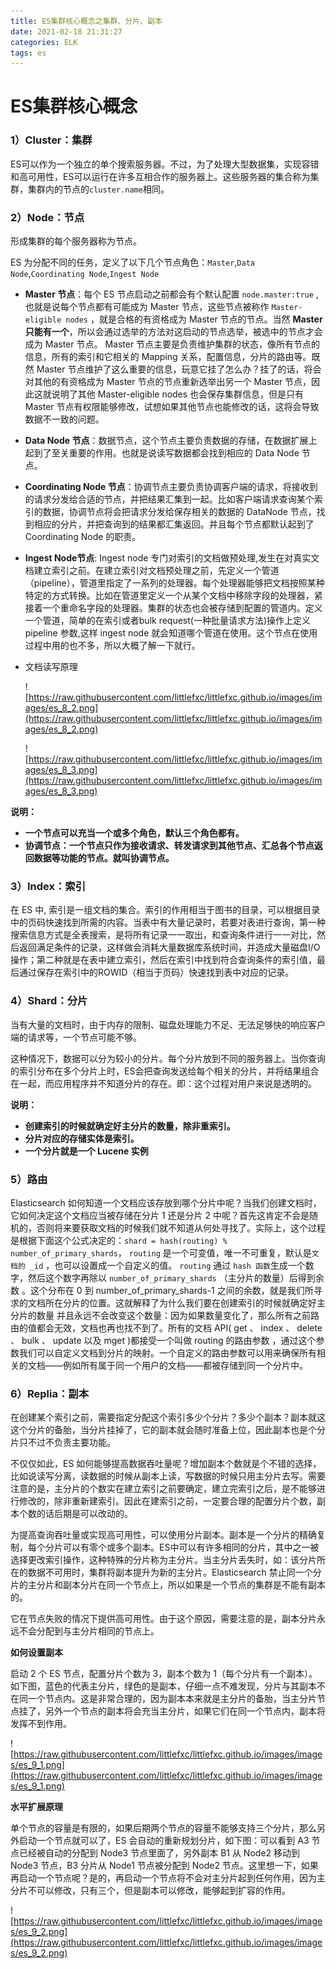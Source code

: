 ```yaml
---
title: ES集群核心概念之集群、分片、副本
date: 2021-02-18 21:31:27
categories: ELK
tags: es
---
```


# **ES集群核心概念**

### **1）Cluster：集群**

ES可以作为一个独立的单个搜索服务器。不过，为了处理大型数据集，实现容错和高可用性，ES可以运行在许多互相合作的服务器上。这些服务器的集合称为集群，集群内的节点的`cluster.name`相同。

### **2）Node：节点**

形成集群的每个服务器称为节点。

ES 为分配不同的任务，定义了以下几个节点角色：`Master`,`Data Node`,`Coordinating Node`,`Ingest Node`

- **Master 节点**：每个 ES 节点启动之前都会有个默认配置 `node.master:true` ,也就是说每个节点都有可能成为 Master 节点，这些节点被称作 `Master-eligible nodes` ，就是合格的有资格成为 Master 节点的节点。当然 **Master 只能有一个**，所以会通过选举的方法对这启动的节点选举，被选中的节点才会成为 Master 节点。 Master 节点主要是负责维护集群的状态，像所有节点的信息，所有的索引和它相关的 Mapping 关系，配置信息，分片的路由等。既然 Master 节点维护了这么重要的信息，玩意它挂了怎么办？挂了的话，将会对其他的有资格成为 Master 节点的节点重新选举出另一个 Master 节点，因此这就说明了其他 Master-eligible nodes 也会保存集群信息，但是只有 Master 节点有权限能够修改，试想如果其他节点也能修改的话，这将会导致数据不一致的问题。

- **Data Node 节点**：数据节点，这个节点主要负责数据的存储，在数据扩展上起到了至关重要的作用。也就是说读写数据都会找到相应的 Data Node 节点。

- **Coordinating Node 节点**：协调节点主要负责协调客户端的请求，将接收到的请求分发给合适的节点，并把结果汇集到一起。比如客户端请求查询某个索引的数据，协调节点将会把请求分发给保存相关的数据的 DataNode 节点，找到相应的分片，并把查询到的结果都汇集返回。并且每个节点都默认起到了 Coordinating Node 的职责。

- **Ingest Node节点**: Ingest node 专门对索引的文档做预处理,发生在对真实文档建立索引之前。在建立索引对文档预处理之前，先定义一个管道（pipeline），管道里指定了一系列的处理器。每个处理器能够把文档按照某种特定的方式转换。比如在管道里定义一个从某个文档中移除字段的处理器，紧接着一个重命名字段的处理器。集群的状态也会被存储到配置的管道内。定义一个管道，简单的在索引或者bulk request(一种批量请求方法)操作上定义 pipeline 参数,这样 ingest node 就会知道哪个管道在使用。这个节点在使用过程中用的也不多，所以大概了解一下就行。

- 文档读写原理

  ![https://raw.githubusercontent.com/littlefxc/littlefxc.github.io/images/images/es_8_2.png](https://raw.githubusercontent.com/littlefxc/littlefxc.github.io/images/images/es_8_2.png)

  ![https://raw.githubusercontent.com/littlefxc/littlefxc.github.io/images/images/es_8_3.png](https://raw.githubusercontent.com/littlefxc/littlefxc.github.io/images/images/es_8_3.png)

**说明：**

- **一个节点可以充当一个或多个角色，默认三个角色都有。**
- **协调节点：一个节点只作为接收请求、转发请求到其他节点、汇总各个节点返回数据等功能的节点。就叫协调节点。**

### **3）Index：索引**

在 ES 中, 索引是一组文档的集合。索引的作用相当于图书的目录，可以根据目录中的页码快速找到所需的内容。当表中有大量记录时，若要对表进行查询，第一种搜索信息方式是全表搜索，是将所有记录一一取出，和查询条件进行一一对比，然后返回满足条件的记录，这样做会消耗大量数据库系统时间，并造成大量磁盘I/O操作；第二种就是在表中建立索引，然后在索引中找到符合查询条件的索引值，最后通过保存在索引中的ROWID（相当于页码）快速找到表中对应的记录。

### **4）Shard：分片**

当有大量的文档时，由于内存的限制、磁盘处理能力不足、无法足够快的响应客户端的请求等，一个节点可能不够。

这种情况下，数据可以分为较小的分片。每个分片放到不同的服务器上。当你查询的索引分布在多个分片上时，ES会把查询发送给每个相关的分片，并将结果组合在一起，而应用程序并不知道分片的存在。即：这个过程对用户来说是透明的。

**说明：**

- **创建索引的时候就确定好主分片的数量，除非重索引。**
- **分片对应的存储实体是索引。**
- **一个分片就是一个 Lucene 实例**

### **5）路由**

Elasticsearch 如何知道一个文档应该存放到哪个分片中呢？当我们创建文档时，它如何决定这个文档应当被存储在分片 1 还是分片 2 中呢？首先这肯定不会是随机的，否则将来要获取文档的时候我们就不知道从何处寻找了。实际上，这个过程是根据下面这个公式决定的：`shard = hash(routing) % number_of_primary_shards`， `routing` 是一个可变值，唯一不可重复，默认是`文档的 _id` ，也可以设置成一个自定义的值。 `routing` 通过 `hash 函数`生成一个数字，然后这个数字再除以 `number_of_primary_shards` （主分片的数量）后得到余数 。这个分布在 0 到 number_of_primary_shards-1 之间的余数，就是我们所寻求的文档所在分片的位置。这就解释了为什么我们要在创建索引的时候就确定好主分片的数量 并且永远不会改变这个数量：因为如果数量变化了，那么所有之前路由的值都会无效，文档也再也找不到了。所有的文档 API( get 、 index 、 delete 、 bulk 、 update 以及 mget )都接受一个叫做 routing 的路由参数 ，通过这个参数我们可以自定义文档到分片的映射。一个自定义的路由参数可以用来确保所有相关的文档——例如所有属于同一个用户的文档——都被存储到同一个分片中。

### **6）Replia：副本**

在创建某个索引之前，需要指定分配这个索引多少个分片？多少个副本？副本就这这个分片的备胎，当分片挂掉了，它的副本就会随时准备上位，因此副本也是个分片只不过不负责主要功能。

不仅仅如此，ES 如何能够提高数据吞吐量呢？增加副本个数就是个不错的选择，比如说读写分离，读数据的时候从副本上读，写数据的时候只用主分片去写。需要注意的是，主分片的个数实在建立索引之前要确定，建立完索引之后，是不能够进行修改的，除非重新建索引。因此在建索引之前，一定要合理的配置分片个数，副本个数的话后期是可以改动的。

为提高查询吞吐量或实现高可用性，可以使用分片副本。副本是一个分片的精确复制，每个分片可以有零个或多个副本。ES中可以有许多相同的分片，其中之一被选择更改索引操作，这种特殊的分片称为主分片。当主分片丢失时，如：该分片所在的数据不可用时，集群将副本提升为新的主分片。Elasticsearch 禁止同一个分片的主分片和副本分片在同一个节点上，所以如果是一个节点的集群是不能有副本的。

它在节点失败的情况下提供高可用性。由于这个原因，需要注意的是，副本分片永远不会分配到与主分片相同的节点上。

**如何设置副本**

启动 2 个 ES 节点，配置分片个数为 3，副本个数为 1（每个分片有一个副本）。如下图，蓝色的代表主分片，绿色的是副本，仔细一点不难发现，分片与其副本不在同一个节点内。这是非常合理的，因为副本本来就是主分片的备胎，当主分片节点挂了，另外一个节点的副本将会充当主分片，如果它们在同一个节点内，副本将发挥不到作用。

![https://raw.githubusercontent.com/littlefxc/littlefxc.github.io/images/images/es_9_1.png](https://raw.githubusercontent.com/littlefxc/littlefxc.github.io/images/images/es_9_1.png)

**水平扩展原理**

单个节点的容量是有限的，如果后期两个节点的容量不能够支持三个分片，那么另外启动一个节点就可以了，ES 会自动的重新规划分片，如下图：可以看到 A3 节点已经被自动的分配到 Node3 节点里面了，另外副本 B1 从 Node2 移动到 Node3 节点，B3 分片从 Node1 节点被分配到 Node2 节点。这里想一下，如果再启动一个节点呢？是的，再启动一个节点将不会对主分片起到任何作用，因为主分片不可以修改，只有三个，但是副本可以修改，能够起到扩容的作用。

![https://raw.githubusercontent.com/littlefxc/littlefxc.github.io/images/images/es_9_2.png](https://raw.githubusercontent.com/littlefxc/littlefxc.github.io/images/images/es_9_2.png)